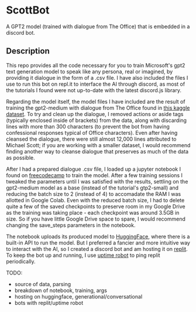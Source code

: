 # ScottBot
A GPT2 model (trained with dialogue from The Office) that is embedded in a discord bot.

## Description
This repo provides all the code necessary for you to train Microsoft's gpt2 text generation model to speak like any persona, real or imagined, by providing it dialogue in the form of a .csv file. I have also included the files I use to run this bot on repl.it to interface the AI through discord, as most of the tutorials I found were not up-to-date with the latest discord.js library.

Regarding the model itself, the model files I have included are the result of training the gpt2-medium with dialogue from The Office found in [this kaggle dataset](https://www.kaggle.com/datasets/fabriziocominetti/the-office-lines). To try and clean up the dialogue, I removed actions or aside tags (typically enclosed inside of brackets) from the data, along with discarding lines with more than 300 characters (to prevent the bot from having confessional responses typical of Office characters). Even after having cleansed the dialogue, there were still almost 12,000 lines attributed to Michael Scott; if you are working with a smaller dataset, I would recommend finding another way to cleanse dialogue that preserves as much of the data as possible.

After I had a prepared dialogue .csv file, I loaded up a jupyter notebook I found on [freecodecamp](https://www.freecodecamp.org/news/make-a-discord-bot-that-talks-like-rick-sanchez/) to train the model. After a few training sessions I tweaked the parameters until I was satisfied with the results, settling on the gpt2-medium model as a base (instead of the tutorial's gtp2-small) and reducing the batch size to 2 (instead of 4) to accomadate the RAM I was allotted in Google Colab. Even with the reduced batch size, I had to delete quite a few of the saved checkpoints to preserve room in my Google Drive as the training was taking place - each checkpoint was around 3.5GB in size. So if you have little Google Drive space to spare, I would recommend changing the save_steps parameters in the notebook. 

The notebook uploads its produced model to [HuggingFace](https://huggingface.co/Chae/scottbot_med), where there is a built-in API to run the model. But I preferred a fancier and more intuitive way to interact with the AI, so I created a discord bot and am hosting it on [replit](https://replit.com/). To keep the bot up and running, I use [uptime robot](https://uptimerobot.com/) to ping replit periodically. 


TODO: 
- source of data, parsing
- breakdown of notebook, training, args
- hosting on huggingface, generational/conversational
- bots with replit/uptime robot
